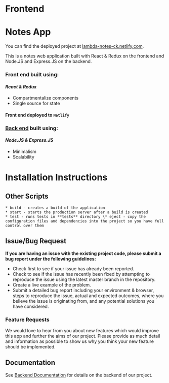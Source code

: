 # Frontend

# Notes App

You can find the deployed project at [lambda-notes-ck.netlify.com](https://lambda-notes-ck.netlify.com/).

This is a notes web application built with React & Redux on the frontend and Node.JS and Express.JS on the backend.

### Front end built using:

#### _React & Redux_

- Compartmentalize components
- Single source for state

#### Front end deployed to `Netlify`

### [Back end](https://github.com/labsce1-wellness-bet/backend) built using:

#### _Node.JS & Express.JS_

- Minimalism
- Scalability

# Installation Instructions

## Other Scripts

    * build - creates a build of the application
    * start - starts the production server after a build is created
    * test - runs tests in **tests** directory \* eject - copy the configuration files and dependencies into the project so you have full control over them

## Issue/Bug Request

**If you are having an issue with the existing project code, please submit a bug report under the following guidelines:**

- Check first to see if your issue has already been reported.
- Check to see if the issue has recently been fixed by attempting to reproduce the issue using the latest master branch in the repository.
- Create a live example of the problem.
- Submit a detailed bug report including your environment & browser, steps to reproduce the issue, actual and expected outcomes, where you believe the issue is originating from, and any potential solutions you have considered.

### Feature Requests

We would love to hear from you about new features which would improve this app and further the aims of our project. Please provide as much detail and information as possible to show us why you think your new feature should be implemented.

## Documentation

See [Backend Documentation](https://github.com/ckirkwood94/Lambda-Notes-Back-End/blob/master/README.md) for details on the backend of our project.
